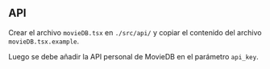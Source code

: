 ## API
Crear el archivo `movieDB.tsx` en `./src/api/` y copiar el contenido del archivo `movieDB.tsx.example`.

Luego se debe añadir la API personal de MovieDB en el parámetro `api_key`.